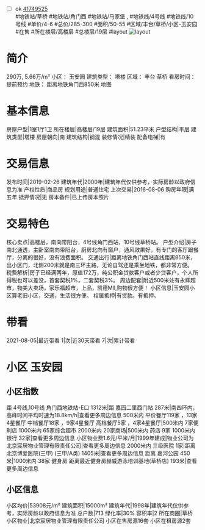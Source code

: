 - [ ] ok [41749525](https://bj.5i5j.com/ershoufang/41749525.html)  
 #地铁站/草桥 #地铁站/角门西 #地铁站/马家堡 ,  #地铁线/4号线 #地铁线/10号线
#单价/4-6 #总价/285-300 #面积/50-55   #区域/丰台/草桥/小区-玉安园 #在售 #所在楼层/高楼层 #总楼层/19层 #layout 
![layout](http://image2.5i5j.com//group1/M00/C4/3F/CgqJMl39okSAP9SAAAJqFBdDss0717.jpg_P5.jpg) 
# 简介 
 290万,  5.66万/m² 
小区： 玉安园
建筑类型： 塔楼
区域： 丰台 草桥
看房时间： 提前预约
地铁： 距离地铁角门西850米 地图
# 基本信息 
 房屋户型|1室1厅1卫
所在楼层|高楼层/19层
建筑面积|51.23平米
户型结构|平层
建筑类型|塔楼
房屋朝向|南
建筑结构|钢混
装修情况|精装
配备电梯|有
# 交易信息 
 发布时间|2019-02-26
建筑年代|2000年|建筑年代仅供参考，实际房龄以政府信息为准
产权性质|商品房
规划用途|普通住宅
上次交易|2016-08-06
购房年限|满五年
抵押情况|无
房本备件|已上传房本照片
# 交易特色 
 核心卖点|高楼层，南向带阳台，4号线角门西站，10号线草桥站。
户型介绍|房子南北通透，主卧室南向带阳台，厨房北向有窗户，通风效果好，有专门的客厅跟餐厅，分离的很好，没有浪费面积。
交通出行|距离地铁角门西站直线距离850米，出小区门，北侧200米就是南三环主路，无论自驾还是乘坐地铁，都非常方便。
税费解析|房子已经满两年，原值172万，纯公积金贷款客户或者少贷客户，个人所得税也可以差没，首套契税1%，二套契税3%。
周边配套|附近500米处有永辉超市，物美大卖场，家乐福超市，上品，凯德Mll,购物很方便！
小区信息|玉安园小区算老旧小区，交通，生活很方便。
权属抵押|有贷款。有抵押。
# 带看 
 2021-08-05|最近带看	 1|次|近30天带看	 7|次|累计带看
# 小区 玉安园
## 小区指数 
 距 4号线,10号线 角门西地铁站-E口 1312米|距 嘉园二里西门站 287米|南四环内， 高峰时间平均时速为18.8km/h|查看更多周边信息
500米内 平价餐厅119家 ，13家4星餐厅
中档餐厅18家 ，9家4星餐厅
高档餐厅5家 ，4家4星餐厅|500米内 7家便利店
1000米内 65家综合超市
2000米内 20家商场|500米内 药店 9家
1000米内 银行 32家|查看更多周边信息
小区物业费1.6元/平米/月|1999年建成|物业公司为北京宸居物业管理有限责任公司|查看更多周边信息
2000米内 三级医院 1家|距离 北京博爱医院(三甲) (三甲/A类) 1405米|查看更多周边信息
距离 嘉河公园 450米|1000米内 38家 健身房
距离最近健身房赫威游泳培训基地(草桥店) 193米|查看更多周边信息
## 小区信息 
 小区均价|53908元/m²
建筑面积|15000m²
建筑年代|1998年|建筑年代仅供参考，实际房龄以政府信息为准
总户数|713
绿化率|30%
容积率|2
所在商圈|草桥
小区物业|北京宸居物业管理有限责任公司
小区在售房源16套
小区在租房源2套
